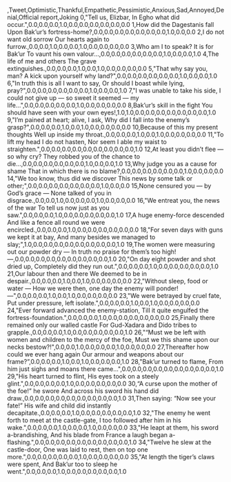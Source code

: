 ,Tweet,Optimistic,Thankful,Empathetic,Pessimistic,Anxious,Sad,Annoyed,Denial,Official report,Joking
0,"Tell us, Elizbar, In Egho what did occur.",0.0,0.0,0.0,1.0,0.0,0.0,0.0,0.0,0.0,0.0
1,How did the Dagestanis fall Upon Bak’ur’s fortress-home?,0.0,0.0,0.0,0.0,0.0,0.0,0.0,1.0,0.0,0.0
2,I do not want old sorrow Our hearts again to furrow.,0.0,0.0,1.0,0.0,0.0,1.0,0.0,0.0,0.0,0.0
3,Who am I to speak? It is for Bak’ur To vaunt his own valour...,0.0,0.0,0.0,0.0,0.0,0.0,1.0,0.0,0.0,1.0
4,The life of me and others The grave extinguishes.,0.0,0.0,0.0,1.0,0.0,1.0,0.0,0.0,0.0,0.0
5,"That why say you, man? A kick upon yourself why land?",0.0,0.0,0.0,0.0,0.0,0.0,1.0,0.0,0.0,1.0
6,"In truth this is all I want to say, Or should I boast while lying, pray?",0.0,0.0,0.0,0.0,0.0,0.0,1.0,0.0,0.0,1.0
7,"I was unable to take his side, I could not give up — so sweet it seemed — my life...",0.0,0.0,0.0,0.0,0.0,1.0,0.0,0.0,0.0,0.0
8,Bak’ur’s skill in the fight You should have seen with your own eyes!,1.0,1.0,0.0,0.0,0.0,0.0,0.0,0.0,0.0,1.0
9,"I’m pained at heart; alive, I ask, Why did I fall into the enemy’s grasp?",0.0,0.0,0.0,1.0,0.0,1.0,0.0,0.0,0.0,0.0
10,Because of this my present thoughts Well up inside my throat.,0.0,0.0,0.0,1.0,0.0,1.0,0.0,0.0,0.0,0.0
11,"To lift my head I do not hasten, Nor seem I able my waist to straighten.",0.0,0.0,0.0,0.0,0.0,0.0,0.0,0.0,0.0,1.0
12,At least you didn’t flee — so why cry? They robbed you of the chance to die...,0.0,0.0,0.0,0.0,0.0,0.0,1.0,0.0,0.0,1.0
13,Why judge you as a cause for shame That in which there is no blame?,0.0,0.0,0.0,0.0,0.0,0.0,1.0,0.0,0.0,0.0
14,"We too know, thus did we discover This news by some talk or other;",0.0,0.0,0.0,0.0,0.0,0.0,0.0,1.0,0.0,0.0
15,None censured you — by God’s grace — None talked of you in disgrace.,0.0,0.0,1.0,0.0,0.0,0.0,1.0,0.0,0.0,0.0
16,"We entreat you, the news of the war To tell us now just as you saw.",0.0,0.0,0.0,1.0,0.0,0.0,0.0,0.0,0.0,1.0
17,A huge enemy-force descended And like a fence all round we were encircled.,0.0,0.0,0.0,1.0,0.0,0.0,0.0,0.0,0.0,0.0
18,"For seven days with guns we kept it at bay, And many besides we managed to slay;",1.0,0.0,0.0,0.0,0.0,0.0,0.0,0.0,0.0,1.0
19,The women were measuring out our powder dry — In truth no praise for them’s too high! —,0.0,0.0,0.0,0.0,0.0,0.0,0.0,0.0,0.0,1.0
20,"On day eight powder and shot dried up, Completely did they run out.",0.0,0.0,0.0,1.0,0.0,0.0,0.0,0.0,0.0,1.0
21,Our labour then and there We deemed to be in despair.,0.0,0.0,0.0,1.0,0.0,1.0,0.0,0.0,0.0,0.0
22,"Without sleep, food or water — How we were then, one day the enemy will ponder! —",0.0,0.0,0.0,1.0,0.0,1.0,0.0,0.0,0.0,0.0
23,"We were betrayed by cruel fate, Put under pressure, left isolate.",0.0,0.0,0.0,1.0,0.0,1.0,0.0,0.0,0.0,0.0
24,"Ever forward advanced the enemy-station, Till it quite engulfed the fortress-foundation.",0.0,0.0,0.0,1.0,0.0,0.0,0.0,0.0,0.0,0.0
25,Finally there remained only our walled castle For Gud-Xadara and Dido tribes to grapple.,0.0,0.0,0.0,1.0,0.0,0.0,0.0,0.0,0.0,1.0
26,"“Must we be left with women and children to the mercy of the foe, Must we this shame upon our necks bestow?!",0.0,0.0,1.0,0.0,0.0,0.0,1.0,0.0,0.0,0.0
27,Thereafter how could we ever hang again Our armour and weapons about our frame?”,0.0,0.0,0.0,1.0,0.0,1.0,0.0,0.0,0.0,1.0
28,"Bak’ur turned to flame, From him just sighs and moans there came...",0.0,0.0,0.0,0.0,0.0,0.0,0.0,0.0,0.0,1.0
29,"His heart turned to flint, His eyes took on a steely glint.",0.0,0.0,0.0,0.0,1.0,0.0,0.0,0.0,0.0,0.0
30,“A curse upon the mother of the foe!” he swore And across his sword his hand did draw.,0.0,0.0,0.0,0.0,0.0,0.0,0.0,0.0,0.0,1.0
31,Then saying: “Now see your fate!” His wife and child did instantly decapitate.,0.0,0.0,0.0,1.0,0.0,0.0,0.0,0.0,0.0,1.0
32,"The enemy he went forth to meet at the castle-gate, I too followed after him in his wake.",0.0,0.0,0.0,1.0,0.0,0.0,1.0,0.0,0.0,0.0
33,"He leapt at them, his sword a-brandishing, And his blade from France a laugh began a-flashing.",0.0,0.0,0.0,0.0,0.0,0.0,0.0,0.0,0.0,1.0
34,"Twelve he slew at the castle-door, One was laid to rest, then on top one more.",0.0,0.0,0.0,0.0,0.0,1.0,0.0,0.0,0.0,0.0
35,"At length the tiger’s claws were spent, And Bak’ur too to sleep he went.",0.0,0.0,0.0,1.0,0.0,0.0,0.0,0.0,0.0,1.0
